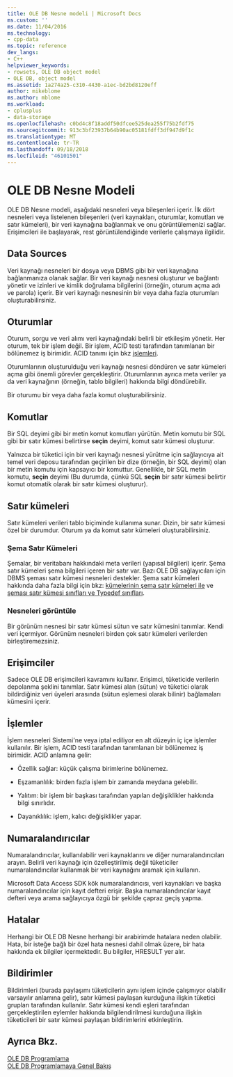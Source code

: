 ```yaml
---
title: OLE DB Nesne modeli | Microsoft Docs
ms.custom: ''
ms.date: 11/04/2016
ms.technology:
- cpp-data
ms.topic: reference
dev_langs:
- C++
helpviewer_keywords:
- rowsets, OLE DB object model
- OLE DB, object model
ms.assetid: 1a274a25-c310-4430-a1ec-bd2bd8120eff
author: mikeblome
ms.author: mblome
ms.workload:
- cplusplus
- data-storage
ms.openlocfilehash: c0bd4c8f18addf50dfcee525dea255f75b2fdf75
ms.sourcegitcommit: 913c3bf23937b64b90ac05181fdff3df947d9f1c
ms.translationtype: MT
ms.contentlocale: tr-TR
ms.lasthandoff: 09/18/2018
ms.locfileid: "46101501"
---
```

# <a name="ole-db-object-model"></a>OLE DB Nesne Modeli

OLE DB Nesne modeli, aşağıdaki nesneleri veya bileşenleri içerir. İlk dört nesneleri veya listelenen bileşenleri (veri kaynakları, oturumlar, komutları ve satır kümeleri), bir veri kaynağına bağlanmak ve onu görüntülemenizi sağlar. Erişimcileri ile başlayarak, rest görüntülendiğinde verilerle çalışmaya ilgilidir.  
  
## <a name="data-sources"></a>Data Sources  

Veri kaynağı nesneleri bir dosya veya DBMS gibi bir veri kaynağına bağlanmanıza olanak sağlar. Bir veri kaynağı nesnesi oluşturur ve bağlantı yönetir ve izinleri ve kimlik doğrulama bilgilerini (örneğin, oturum açma adı ve parola) içerir. Bir veri kaynağı nesnesinin bir veya daha fazla oturumları oluşturabilirsiniz.  
  
## <a name="sessions"></a>Oturumlar  

Oturum, sorgu ve veri alımı veri kaynağındaki belirli bir etkileşim yönetir. Her oturum, tek bir işlem değil. Bir işlem, ACID testi tarafından tanımlanan bir bölünemez iş birimidir. ACID tanımı için bkz [işlemleri](#vcconoledbcomponents_transactions).  
  
Oturumlarının oluşturulduğu veri kaynağı nesnesi döndüren ve satır kümeleri açma gibi önemli görevler gerçekleştirir. Oturumlarının ayrıca meta veriler ya da veri kaynağının (örneğin, tablo bilgileri) hakkında bilgi döndürebilir.  
  
Bir oturumu bir veya daha fazla komut oluşturabilirsiniz.  
  
## <a name="commands"></a>Komutlar  

Bir SQL deyimi gibi bir metin komut komutları yürütün. Metin komutu bir SQL gibi bir satır kümesi belirtirse **seçin** deyimi, komut satır kümesi oluşturur.  
  
Yalnızca bir tüketici için bir veri kaynağı nesnesi yürütme için sağlayıcıya ait temel veri deposu tarafından geçirilen bir dize (örneğin, bir SQL deyimi) olan bir metin komutu için kapsayıcı bir komuttur. Genellikle, bir SQL metin komutu, **seçin** deyimi (Bu durumda, çünkü SQL **seçin** bir satır kümesi belirtir komut otomatik olarak bir satır kümesi oluşturur).  
  
## <a name="rowsets"></a>Satır kümeleri  

Satır kümeleri verileri tablo biçiminde kullanıma sunar. Dizin, bir satır kümesi özel bir durumdur. Oturum ya da komut satır kümeleri oluşturabilirsiniz.  
  
### <a name="schema-rowsets"></a>Şema Satır Kümeleri  

Şemalar, bir veritabanı hakkındaki meta verileri (yapısal bilgileri) içerir. Şema satır kümeleri şema bilgileri içeren bir satır var. Bazı OLE DB sağlayıcıları için DBMS şeması satır kümesi nesneleri destekler. Şema satır kümeleri hakkında daha fazla bilgi için bkz: [kümelerinin şema satır kümeleri ile](../../data/oledb/obtaining-metadata-with-schema-rowsets.md) ve [şeması satır kümesi sınıfları ve Typedef sınıfları](../../data/oledb/schema-rowset-classes-and-typedef-classes.md).  
  
### <a name="view-objects"></a>Nesneleri görüntüle  

Bir görünüm nesnesi bir satır kümesi sütun ve satır kümesini tanımlar. Kendi veri içermiyor. Görünüm nesneleri birden çok satır kümeleri verilerden birleştiremezsiniz.  
  
## <a name="accessors"></a>Erişimciler  

Sadece OLE DB erişimcileri kavramını kullanır. Erişimci, tüketicide verilerin depolanma şeklini tanımlar. Satır kümesi alan (sütun) ve tüketici olarak bildirdiğiniz veri üyeleri arasında (sütun eşlemesi olarak bilinir) bağlamaları kümesini içerir.  
  
##  <a name="vcconoledbcomponents_transactions"></a> İşlemler  

İşlem nesneleri Sistemi'ne veya iptal ediliyor en alt düzeyin iç içe işlemler kullanılır. Bir işlem, ACID testi tarafından tanımlanan bir bölünemez iş birimidir. ACID anlamına gelir:  
  
- Özellik sağlar: küçük çalışma birimlerine bölünemez.  
  
- Eşzamanlılık: birden fazla işlem bir zamanda meydana gelebilir.  
  
- Yalıtım: bir işlem bir başkası tarafından yapılan değişiklikler hakkında bilgi sınırlıdır.  
  
- Dayanıklılık: işlem, kalıcı değişiklikler yapar.  
  
## <a name="enumerators"></a>Numaralandırıcılar  

Numaralandırıcılar, kullanılabilir veri kaynaklarını ve diğer numaralandırıcıları arayın. Belirli veri kaynağı için özelleştirilmiş değil tüketiciler numaralandırıcılar kullanmak bir veri kaynağını aramak için kullanın.  
  
Microsoft Data Access SDK kök numaralandırıcısı, veri kaynakları ve başka numaralandırıcılar için kayıt defteri erişir. Başka numaralandırıcılar kayıt defteri veya arama sağlayıcıya özgü bir şekilde çapraz geçiş yapma.  
  
## <a name="errors"></a>Hatalar  

Herhangi bir OLE DB Nesne herhangi bir arabirimde hatalara neden olabilir. Hata, bir isteğe bağlı bir özel hata nesnesi dahil olmak üzere, bir hata hakkında ek bilgiler içermektedir. Bu bilgiler, HRESULT yer alır.  
  
## <a name="notifications"></a>Bildirimler  

Bildirimleri (burada paylaşımı tüketicilerin aynı işlem içinde çalışmıyor olabilir varsayılır anlamına gelir), satır kümesi paylaşan kurduğuna ilişkin tüketici grupları tarafından kullanılır. Satır kümesi kendi eşleri tarafından gerçekleştirilen eylemler hakkında bilgilendirilmesi kurduğuna ilişkin tüketicileri bir satır kümesi paylaşan bildirimlerini etkinleştirin.  
  
## <a name="see-also"></a>Ayrıca Bkz.  

[OLE DB Programlama](../../data/oledb/ole-db-programming.md)<br/>
[OLE DB Programlamaya Genel Bakış](../../data/oledb/ole-db-programming-overview.md)